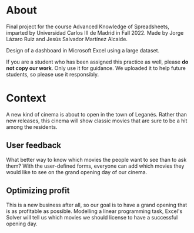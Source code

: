 # About
Final project for the course Advanced Knowledge of Spreadsheets, imparted by Universidad Carlos III de Madrid in Fall 2022. Made by Jorge Lázaro Ruiz and Jesús Salvador Martínez Alcaide. 

Design of a dashboard in Microsoft Excel using a large dataset.

If you are a student who has been assigned this practice as well, please **do not copy our work**. Only use it for guidance. We uploaded it to help future students, so please use it responsibly.

# Context
A new kind of cinema is about to open in the town of Leganés. Rather than new releases, this cinema will show classic movies that are sure to be a hit among the residents.

## User feedback
What better way to know which movies the people want to see than to ask them? With the user-defined forms, everyone can add which movies they would like to see on the grand opening day of our cinema.

## Optimizing profit
This is a new business after all, so our goal is to have a grand opening that is as profitable as possible. Modelling a linear programming task, Excel's Solver will tell us which movies we should license to have a successful opening day.
